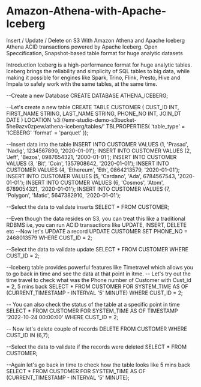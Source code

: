 # Amazon-Athena-with-Apache-Iceberg
Insert / Update / Delete on S3 With Amazon Athena and Apache Iceberg
Athena ACID transactions powered by Apache Iceberg. Open Speccification, Snapshot-based table format for huge analytic datasets


Introduction
Iceberg is a high-performance format for huge analytic tables. Iceberg brings the reliability and simplicity of SQL tables to big data, while making it possible for engines like Spark, Trino, Flink, Presto, Hive and Impala to safely work with the same tables, at the same time.

--Create a new Database
CREATE DATABASE ATHENA_ICEBERG;

--Let's create a new table
CREATE TABLE CUSTOMER (
CUST_ID INT,
FIRST_NAME STRING,
LAST_NAME STRING,
PHONE_NO INT,
JOIN_DT DATE
)
LOCATION 's3://emr-studio-demo-s3bucket-5he9azv0zpew/athena-iceberg/tables/'
TBLPROPERTIES(
'table_type' = 'ICEBERG'
'format' = 'parquet'
));

--Insert data into the table
INSERT INTO CUSTOMER VALUES (1, 'Prasad', 'Nadig', 1234567890, '2020-01-01');
INSERT INTO CUSTOMER VALUES (2, 'Jeff', 'Bezos', 0987654321, '2000-01-01');
INSERT INTO CUSTOMER VALUES (3, 'Bit', 'Coin', 1357908642, '2020-01-01');
INSERT INTO CUSTOMER VALUES (4, 'Ethereum', 'Eth', 0864213579, '2020-01-01');
INSERT INTO CUSTOMER VALUES (5, 'Cardano', 'Ada', 6784567543, '2020-01-01');
INSERT INTO CUSTOMER VALUES (6, 'Cosmos', 'Atom', 6789054321, '2020-01-01');
INSERT INTO CUSTOMER VALUES (7, 'Polygon', 'Matic', 5647382910, '2020-01-01');

--Select the data to validate inserts
SELECT * FROM CUSTOMER;

--Even though the data resides on S3, you can treat this like a traditional RDBMS i.e, you can run ACID transactions like UPDATE, INSERT, DELETE etc
--Now let's UPDATE a record
UPDATE CUSTOMER
SET PHONE_NO = 2468013579
WHERE CUST_ID = 2;

--Select the data to validate update
SELECT * FROM CUSTOMER WHERE CUST_ID = 2;

--Iceberg table provides powerful features like Timetravel which allows you to go back in time and see the data at that point in itme.
-- Let's try out the time travel to check what was the Phone number of Customer with Cust_id = 2, 5 mins back
SELECT * FROM CUSTOMER FOR SYSTEM_TIME AS OF (CURRENT_TIMESTAMP - INTERVAL '5' MINUTE) WHERE CUST_ID = 2;


-- You can also check the status of the table at a specific point in time
SELECT * FROM CUSTOMER FOR SYSTEM_TIME AS OF TIMESTAMP '2022-10-24 00:00:00' WHERE CUST_ID = 2;

-- Now let's delete couple of records
DELETE FROM CUSTOMER WHERE CUST_ID IN (6,7);

--Select the data to validate if the records were deleted
SELECT * FROM CUSTOMER;

--Again let's go back in time to check how the table looks like 5 mins back
SELECT * FROM CUSTOMER FOR SYSTEM_TIME AS OF (CURRENT_TIMESTAMP - INTERVAL '5' MINUTE);

